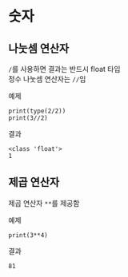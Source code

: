 # 숫자

## 나눗셈 연산자

`/`를 사용하면 결과는 반드시 float 타입  
정수 나눗셈 연산자는 `//`임

예제
```
print(type(2/2))
print(3//2)
```

결과
```
<class 'float'>
1
```

## 제곱 연산자

제곱 연산자 `**`를 제공함

예제
```
print(3**4)
```

결과
```
81
```
